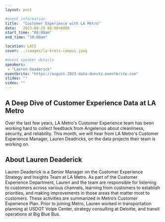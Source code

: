 ```yaml
---
layout: post

#event information
title:  "Customer Experience with LA Metro"
date:   2023-08-29 08:00+0800
start_time: "08:00am"
end_time: "10:00am"

location: LACI
cover: ../images/la-kretz-campus.jpeg

#event speaker details
speakers: 
 - "Lauren Deaderick"
eventbrite: "https://august-2023-data-donuts.eventbrite.com"
slides: ""
video: ""
---
```


## A Deep Dive of Customer Experience Data at LA Metro

Over the last few years, LA Metro's Customer Experience team has been working hard to collect feedback from Angelenos about cleanliness, security, and reliability. This month, we will hear from LA Metro's Customer Experience Manager, Lauren Deadricks, on the data projects their team is working on.

## About Lauren Deaderick

Lauren Deaderick is a Senior Manager on the Customer Experience Strategy and Insights Team at LA Metro. As part of the Customer Experience Department, Lauren and the team are responsible for listening to customers across various channels, learning from customers to establish priorities, and making improvements in those areas that matter most to customers. These activities are summarized in Metro’s Customer Experience Plan. Prior to joining Metro, Lauren worked in transportation planning at USDOT Volpe Center, strategy consulting at Deloitte, and transit operations at Big Blue Bus.

